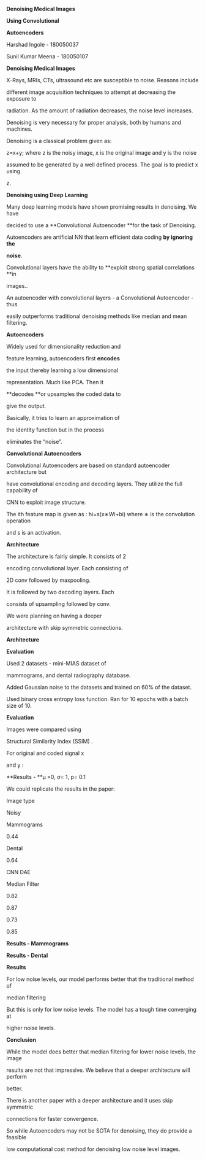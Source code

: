 

**Denoising Medical Images**

**Using Convolutional**

**Autoencoders**

Harshad Ingole - 180050037

Sunil Kumar Meena - 180050107


**Denoising Medical Images**

X-Rays, MRIs, CTs, ultrasound etc are susceptible to noise. Reasons include

different image acquisition techniques to attempt at decreasing the exposure to

radiation. As the amount of radiation decreases, the noise level increases.

Denoising is very necessary for proper analysis, both by humans and machines.

Denoising is a classical problem given as:

z=x+y; where z is the noisy image, x is the original image and y is the noise

assumed to be generated by a well defined process. The goal is to predict x using

z.


**Denoising using Deep Learning**

Many deep learning models have shown promising results in denoising. We have

decided to use a **Convolutional Autoencoder **for the task of Denoising.

Autoencoders are artificial NN that learn efficient data coding **by ignoring the**

**noise**.

Convolutional layers have the ability to **exploit strong spatial correlations **in

images..

An autoencoder with convolutional layers - a Convolutional Autoencoder - thus

easily outperforms traditional denoising methods like median and mean filtering.


**Autoencoders**

Widely used for dimensionality reduction and

feature learning, autoencoders first **encodes**

the input thereby learning a low dimensional

representation. Much like PCA. Then it

**decodes **or upsamples the coded data to

give the output.

Basically, it tries to learn an approximation of

the identity function but in the process

eliminates the “noise”.



**Convolutional Autoencoders**

Convolutional Autoencoders are based on standard autoencoder architecture but

have convolutional encoding and decoding layers. They utilize the full capability of

CNN to exploit image structure.

The ith feature map is given as : hi=s(x∗Wi+bi) where ∗ is the convolution operation

and s is an activation.



**Architecture**

The architecture is fairly simple. It consists of 2

encoding convolutional layer. Each consisting of

2D conv followed by maxpooling.

It is followed by two decoding layers. Each

consists of upsampling followed by conv.

We were planning on having a deeper

architecture with skip symmetric connections.



**Architecture**


**Evaluation**

Used 2 datasets - mini-MIAS dataset of

mammograms, and dental radiography database.

Added Gaussian noise to the datasets and trained on 60% of the dataset.

Used binary cross entropy loss function. Ran for 10 epochs with a batch size of 10.



**Evaluation**

Images were compared using

Structural Similarity Index (SSIM) .

For original and coded signal x

and y :



**Results - **μ =0, σ= 1, p= 0.1

We could replicate the results in the paper:

Image type

Noisy

Mammograms

0.44

Dental

0.64

CNN DAE

Median Filter

0.82

0.87

0.73

0.85



**Results - Mammograms**



**Results - Dental**



**Results**

For low noise levels, our model performs better that the traditional method of

median filtering

But this is only for low noise levels. The model has a tough time converging at

higher noise levels.



**Conclusion**

While the model does better that median filtering for lower noise levels, the image

results are not that impressive. We believe that a deeper architecture will perform

better.

There is another paper with a deeper architecture and it uses skip symmetric

connections for faster convergence.

So while Autoencoders may not be SOTA for denoising, they do provide a feasible

low computational cost method for denoising low noise level images.


